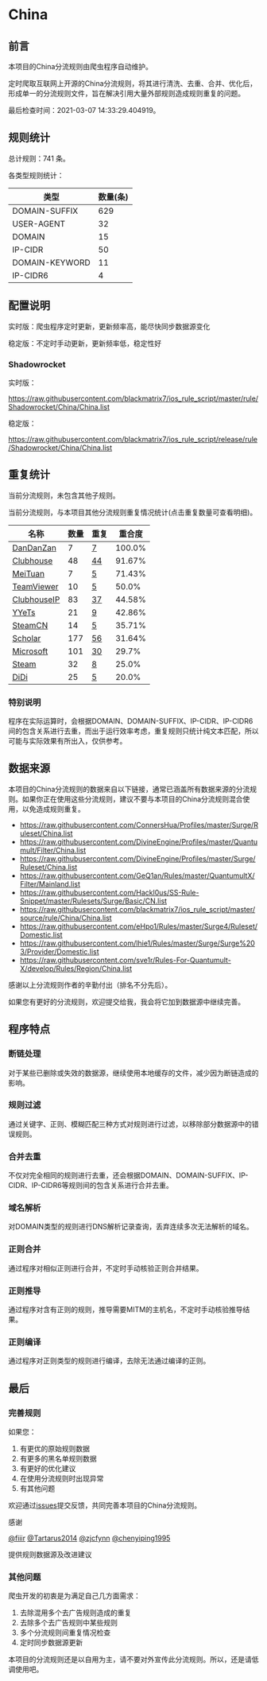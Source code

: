 # China

## 前言

本项目的China分流规则由爬虫程序自动维护。

定时爬取互联网上开源的China分流规则，将其进行清洗、去重、合并、优化后，形成单一的分流规则文件，旨在解决引用大量外部规则造成规则重复的问题。



最后检查时间：2021-03-07 14:33:29.404919。

## 规则统计

总计规则：741 条。

各类型规则统计：

| 类型 | 数量(条) |
| ---- | ---- |
| DOMAIN-SUFFIX | 629 |
| USER-AGENT | 32 |
| DOMAIN | 15 |
| IP-CIDR | 50 |
| DOMAIN-KEYWORD | 11 |
| IP-CIDR6 | 4 |
## 配置说明

实时版：爬虫程序定时更新，更新频率高，能尽快同步数据源变化

稳定版：不定时手动更新，更新频率低，稳定性好

### Shadowrocket 
实时版：

https://raw.githubusercontent.com/blackmatrix7/ios_rule_script/master/rule/Shadowrocket/China/China.list

稳定版：

https://raw.githubusercontent.com/blackmatrix7/ios_rule_script/release/rule/Shadowrocket/China/China.list

## 重复统计


当前分流规则，未包含其他子规则。


当前分流规则，与本项目其他分流规则重复情况统计(点击重复数量可查看明细)。



| 名称 | 数量 | 重复 | 重合度 |
| ---- | ---- | ---- | ------ |
|  [DanDanZan](https://github.com/blackmatrix7/ios_rule_script/tree/master/rule/Shadowrocket/DanDanZan)    | 7   | [7](https://raw.githubusercontent.com/blackmatrix7/ios_rule_script/master/rule/Shadowrocket/China/China_Repeat.list)   |   100.0% |
|  [Clubhouse](https://github.com/blackmatrix7/ios_rule_script/tree/master/rule/Shadowrocket/Clubhouse)    | 48   | [44](https://raw.githubusercontent.com/blackmatrix7/ios_rule_script/master/rule/Shadowrocket/China/China_Repeat.list)   |   91.67% |
|  [MeiTuan](https://github.com/blackmatrix7/ios_rule_script/tree/master/rule/Shadowrocket/MeiTuan)    | 7   | [5](https://raw.githubusercontent.com/blackmatrix7/ios_rule_script/master/rule/Shadowrocket/China/China_Repeat.list)   |   71.43% |
|  [TeamViewer](https://github.com/blackmatrix7/ios_rule_script/tree/master/rule/Shadowrocket/TeamViewer)    | 10   | [5](https://raw.githubusercontent.com/blackmatrix7/ios_rule_script/master/rule/Shadowrocket/China/China_Repeat.list)   |   50.0% |
|  [ClubhouseIP](https://github.com/blackmatrix7/ios_rule_script/tree/master/rule/Shadowrocket/ClubhouseIP)    | 83   | [37](https://raw.githubusercontent.com/blackmatrix7/ios_rule_script/master/rule/Shadowrocket/China/China_Repeat.list)   |   44.58% |
|  [YYeTs](https://github.com/blackmatrix7/ios_rule_script/tree/master/rule/Shadowrocket/YYeTs)    | 21   | [9](https://raw.githubusercontent.com/blackmatrix7/ios_rule_script/master/rule/Shadowrocket/China/China_Repeat.list)   |   42.86% |
|  [SteamCN](https://github.com/blackmatrix7/ios_rule_script/tree/master/rule/Shadowrocket/SteamCN)    | 14   | [5](https://raw.githubusercontent.com/blackmatrix7/ios_rule_script/master/rule/Shadowrocket/China/China_Repeat.list)   |   35.71% |
|  [Scholar](https://github.com/blackmatrix7/ios_rule_script/tree/master/rule/Shadowrocket/Scholar)    | 177   | [56](https://raw.githubusercontent.com/blackmatrix7/ios_rule_script/master/rule/Shadowrocket/China/China_Repeat.list)   |   31.64% |
|  [Microsoft](https://github.com/blackmatrix7/ios_rule_script/tree/master/rule/Shadowrocket/Microsoft)    | 101   | [30](https://raw.githubusercontent.com/blackmatrix7/ios_rule_script/master/rule/Shadowrocket/China/China_Repeat.list)   |   29.7% |
|  [Steam](https://github.com/blackmatrix7/ios_rule_script/tree/master/rule/Shadowrocket/Steam)    | 32   | [8](https://raw.githubusercontent.com/blackmatrix7/ios_rule_script/master/rule/Shadowrocket/China/China_Repeat.list)   |   25.0% |
|  [DiDi](https://github.com/blackmatrix7/ios_rule_script/tree/master/rule/Shadowrocket/DiDi)    | 25   | [5](https://raw.githubusercontent.com/blackmatrix7/ios_rule_script/master/rule/Shadowrocket/China/China_Repeat.list)   |   20.0% |
### 特别说明
程序在实际运算时，会根据DOMAIN、DOMAIN-SUFFIX、IP-CIDR、IP-CIDR6间的包含关系进行去重，而出于运行效率考虑，重复规则只统计纯文本匹配，所以可能与实际效果有所出入，仅供参考。

## 数据来源

本项目的China分流规则的数据来自以下链接，通常已涵盖所有数据来源的分流规则。如果你正在使用这些分流规则，建议不要与本项目的China分流规则混合使用，以免造成规则重复。

- https://raw.githubusercontent.com/ConnersHua/Profiles/master/Surge/Ruleset/China.list
- https://raw.githubusercontent.com/DivineEngine/Profiles/master/Quantumult/Filter/China.list
- https://raw.githubusercontent.com/DivineEngine/Profiles/master/Surge/Ruleset/China.list
- https://raw.githubusercontent.com/GeQ1an/Rules/master/QuantumultX/Filter/Mainland.list
- https://raw.githubusercontent.com/Hackl0us/SS-Rule-Snippet/master/Rulesets/Surge/Basic/CN.list
- https://raw.githubusercontent.com/blackmatrix7/ios_rule_script/master/source/rule/China/China.list
- https://raw.githubusercontent.com/eHpo1/Rules/master/Surge4/Ruleset/Domestic.list
- https://raw.githubusercontent.com/lhie1/Rules/master/Surge/Surge%203/Provider/Domestic.list
- https://raw.githubusercontent.com/sve1r/Rules-For-Quantumult-X/develop/Rules/Region/China.list


感谢以上分流规则作者的辛勤付出（排名不分先后）。

如果您有更好的分流规则，欢迎提交给我，我会将它加到数据源中继续完善。

## 程序特点

### 断链处理

对于某些已删除或失效的数据源，继续使用本地缓存的文件，减少因为断链造成的影响。

### 规则过滤

通过关键字、正则、模糊匹配三种方式对规则进行过滤，以移除部分数据源中的错误规则。

### 合并去重

不仅对完全相同的规则进行去重，还会根据DOMAIN、DOMAIN-SUFFIX、IP-CIDR、IP-CIDR6等规则间的包含关系进行合并去重。

### 域名解析

对DOMAIN类型的规则进行DNS解析记录查询，丢弃连续多次无法解析的域名。

### 正则合并

通过程序对相似正则进行合并，不定时手动核验正则合并结果。

### 正则推导

通过程序对含有正则的规则，推导需要MITM的主机名，不定时手动核验推导结果。

### 正则编译

通过程序对正则类型的规则进行编译，去除无法通过编译的正则。

## 最后

### 完善规则

如果您：

1. 有更优的原始规则数据
2. 有更多的黑名单规则数据
3. 有更好的优化建议
4. 在使用分流规则时出现异常
5. 有其他问题

欢迎通过[issues](https://github.com/blackmatrix7/ios_rule_script/issues/new)提交反馈，共同完善本项目的China分流规则。

感谢

[@fiiir](https://github.com/fiiir) [@Tartarus2014](https://github.com/Tartarus2014) [@zjcfynn](https://github.com/zjcfynn) [@chenyiping1995](https://github.com/chenyiping1995) 

提供规则数据源及改进建议

### 其他问题

爬虫开发的初衷是为满足自己几方面需求：

1. 去除混用多个去广告规则造成的重复
2. 去除多个去广告规则中某些规则
3. 多个分流规则间重复情况检查
4. 定时同步数据源更新

本项目的分流规则还是以自用为主，请不要对外宣传此分流规则。所以，还是请低调使用吧。